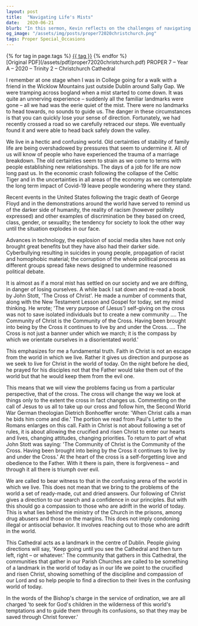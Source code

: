 ```yaml
---
layout: post
title:  "Navigating Life's Mists"
date:   2020-06-21
blurb: "In this sermon, Kevin reflects on the challenges of navigating through life's uncertainties, likening it to walking in a misty bogland without landmarks. He emphasizes the importance of faith in Christ as a compass in a disoriented world, drawing from the teachings of John Stott and the example of the cross. The sermon encourages the community to live by the cross, bearing witness to Christ's love and discipline in a confusing world."
og_image: "/assets/img/posts/proper72020christchurch.png"
tags: Proper Special_Occasions
---    
```

<div class="tag-pills">
    {% for tag in page.tags %}
    <a href="{{ site.baseurl }}/tag/{{ tag | slugify }}" class="tag-pill">{{ tag }}</a>
    {% endfor %}
</div>
[Original PDF](/assets/pdf/proper72020christchurch.pdf)
PROPER 7 – Year A – 2020 – Trinity 2 – Christchurch Cathedral

I remember at one stage when I was in College going for a walk with a friend in the Wicklow Mountains just outside Dublin around Sally Gap. We were tramping across bogland when a mist started to come down. It was quite an unnerving experience – suddenly all the familiar landmarks were gone – all we had was the eerie quiet of the mist. There were no landmarks to head towards, no sounds to guide us. The danger in these circumstances is that you can quickly lose your sense of direction. Fortunately, we had recently crossed a road so we carefully retraced our steps. We eventually found it and were able to head back safely down the valley.

We live in a hectic and confusing world. Old certainties of stability of family life are being overshadowed by pressures that seem to undermine it. All of us will know of people who have experienced the trauma of a marriage breakdown. The old certainties seem to strain as we come to terms with people establishing new relationships. The days of a job for life are now long past us. In the economic crash following the collapse of the Celtic Tiger and in the uncertainties in all areas of the economy as we contemplate the long term impact of Covid-19 leave people wondering where they stand.

Recent events in the United States following the tragic death of George Floyd and in the demonstrations around the world have served to remind us of the darker side of humanity, the reality of racism (however politely expressed) and other examples of discrimination be they based on creed, class, gender, or sexuality; the tendency for society to look the other way until the situation explodes in our face.

Advances in technology, the explosion of social media sites have not only brought great benefits but they have also had their darker side. Cyberbullying resulting in suicides in young people, propagation of racist and homophobic material; the corruption of the whole political process as different groups spread fake news designed to undermine reasoned political debate.

It is almost as if a moral mist has settled on our society and we are drifting, in danger of losing ourselves. A while back I sat down and re-read a book by John Stott, 'The Cross of Christ'. He made a number of comments that, along with the New Testament Lesson and Gospel for today, set my mind thinking. He wrote; 'The very purpose of (Jesus') self-giving on the cross was not to save isolated individuals but to create a new community …. The Community of Christ is the Community of the Cross. Having been brought into being by the Cross it continues to live by and under the Cross. …. The Cross is not just a banner under which we march; it is the compass by which we orientate ourselves in a disorientated world.'

This emphasizes for me a fundamental truth. Faith in Christ is not an escape from the world in which we live. Rather it gives us direction and purpose as we seek to live for Christ in the world of today. On the night before he died, he prayed for his disciples not that the Father would take them out of the world but that he would keep them from the evil one.

This means that we will view the problems facing us from a particular perspective, that of the cross. The cross will change the way we look at things only to the extent the cross in fact changes us. Commenting on the call of Jesus to us all to take up our cross and follow him, the Second World War German theologian Dietrich Bonhoeffer wrote: 'When Christ calls a man he bids him come and die.' The portion we read from Paul's Letter to the Romans enlarges on this call. Faith in Christ is not about following a set of rules, it is about allowing the crucified and risen Christ to enter our hearts and lives, changing attitudes, changing priorities. To return to part of what John Stott was saying: 'The Community of Christ is the Community of the Cross. Having been brought into being by the Cross it continues to live by and under the Cross.' At the heart of the cross is a self-forgetting love and obedience to the Father. With it there is pain, there is forgiveness – and through it all there is triumph over evil.

We are called to bear witness to that in the confusing arena of the world in which we live. This does not mean that we bring to the problems of the world a set of ready-made, cut and dried answers. Our following of Christ gives a direction to our search and a confidence in our principles. But with this should go a compassion to those who are adrift in the world of today. This is what lies behind the ministry of the Church in the prisons, among drug abusers and those on the margins. This does not imply condoning illegal or antisocial behavior. It involves reaching out to those who are adrift in the world.

This Cathedral acts as a landmark in the centre of Dublin. People giving directions will say, 'Keep going until you see the Cathedral and then turn left, right – or whatever.' The community that gathers in this Cathedral, the communities that gather in our Parish Churches are called to be something of a landmark in the world of today as in our life we point to the crucified and risen Christ, showing something of the discipline and compassion of our Lord and so help people to find a direction to their lives in the confusing world of today.

In the words of the Bishop's charge in the service of ordination, we are all charged 'to seek for God's children in the wilderness of this world's temptations and to guide them through its confusions, so that they may be saved through Christ forever.'
